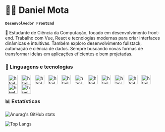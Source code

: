 # 👨‍💻 Daniel Mota

**`Desenvolvedor FrontEnd`**

🚀 Estudante de Ciência da Computação, focado em desenvolvimento front-end. Trabalho com Vue, React e tecnologias modernas para criar interfaces dinâmicas e intuitivas. Também exploro desenvolvimento fullstack, automação e ciência de dados. Sempre buscando novas formas de transformar ideias em aplicações eficientes e bem projetadas.

### 🤖 Linguagens e tecnologias

<img
align="left"
alt="html"
title="html"
width="30px"
style="padding-left: 10px"
src="https://cdn.jsdelivr.net/gh/devicons/devicon@latest/icons/html5/html5-original.svg" />

<img 
align="left"
alt="html"
title="html"
width="30px" 
style="padding-left: 10px"
src="https://cdn.jsdelivr.net/gh/devicons/devicon@latest/icons/css3/css3-original.svg" />

<img
align="left"
alt="html"
title="html"
width="30px" 
style="padding-left: 10px" 
src="https://cdn.jsdelivr.net/gh/devicons/devicon@latest/icons/javascript/javascript-original.svg" />

<img 
align="left"
alt="html"
title="html"
width="30px" 
style="padding-left: 10px" 
src="https://cdn.jsdelivr.net/gh/devicons/devicon@latest/icons/vuejs/vuejs-original-wordmark.svg" />

<img
align="left"
alt="html"
title="html"
width="30px" 
style="padding-left: 10px"  
src="https://cdn.jsdelivr.net/gh/devicons/devicon@latest/icons/react/react-original.svg" />

<img
align="left"
alt="html"
title="html"
width="30px" 
style="padding-left: 10px"  
src="https://cdn.jsdelivr.net/gh/devicons/devicon@latest/icons/bootstrap/bootstrap-original.svg" />

<img
align="left"
alt="html"
title="html"
width="30px" 
style="padding-left: 10px"  
src="https://cdn.jsdelivr.net/gh/devicons/devicon@latest/icons/tailwindcss/tailwindcss-original.svg" />

<img
align="left"
alt="html"
title="html"
width="30px" 
style="padding-left: 10px"  
src="https://cdn.jsdelivr.net/gh/devicons/devicon@latest/icons/nodejs/nodejs-original-wordmark.svg" />

<img
align="left"
alt="html"
title="html"
width="30px" 
style="padding-left: 10px"  
 src="https://cdn.jsdelivr.net/gh/devicons/devicon@latest/icons/arduino/arduino-original-wordmark.svg" />

<img 
align="left"
alt="html"
title="html"
width="30px" 
style="padding-left: 10px"  
src="https://cdn.jsdelivr.net/gh/devicons/devicon@latest/icons/java/java-original.svg" />

<img
align="left"
alt="html"
title="html"
width="30px" 
style="padding-left: 10px"  
 src="https://cdn.jsdelivr.net/gh/devicons/devicon@latest/icons/python/python-original.svg" />

<img
align="left"
alt="html"
title="html"
width="30px" 
style="padding-left: 10px"  
 src="https://cdn.jsdelivr.net/gh/devicons/devicon@latest/icons/git/git-original.svg" />

<img 
 align="left"
alt="html"
title="html"
width="30px" 
style="padding-left: 10px"  
 src="https://cdn.jsdelivr.net/gh/devicons/devicon@latest/icons/r/r-original.svg" />

<br/>
<br/>
<br/>

### 📊 Estatísticas

![Anurag's GitHub stats](https://github-readme-stats.vercel.app/api?username=DanielMota04&show_icons=true&theme=dracula&locale=pt-br)

![Top Langs](https://github-readme-stats.vercel.app/api/top-langs/?username=DanielMota04&theme=dracula&layout=compact&custom_title=Tecnologias&langs_count=5)
